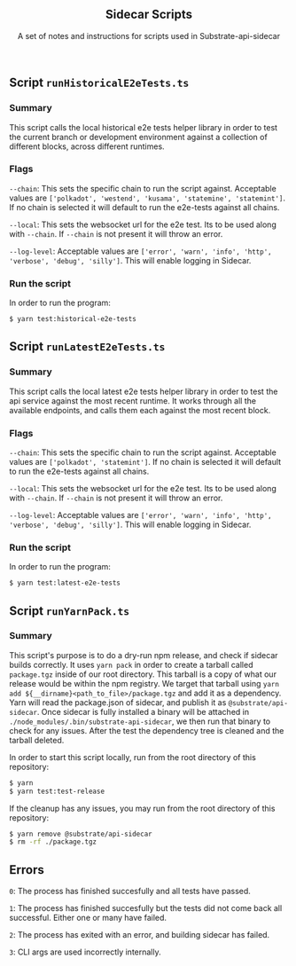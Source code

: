 <div style="text-align:center">
    <h2>Sidecar Scripts</h2>
    <div>
    A set of notes and instructions for scripts used in Substrate-api-sidecar
    </div>
</div>
<br></br>

## Script `runHistoricalE2eTests.ts`

### Summary

This script calls the local historical e2e tests helper library in order to test the current branch or development environment against a collection of different blocks, across different runtimes.

### Flags

`--chain`: This sets the specific chain to run the script against. Acceptable values are `['polkadot', 'westend', 'kusama', 'statemine', 'statemint']`. If no chain is selected it will default to run the e2e-tests against all chains.

`--local`: This sets the websocket url for the e2e test. Its to be used along with `--chain`. If `--chain` is not present it will throw an error.

`--log-level`: Acceptable values are `['error', 'warn', 'info', 'http', 'verbose', 'debug', 'silly']`. This will enable logging in Sidecar.

### Run the script

In order to run the program:

```bash
$ yarn test:historical-e2e-tests
```

## Script `runLatestE2eTests.ts`

### Summary

This script calls the local latest e2e tests helper library in order to test the api service against the most recent runtime. It works through all the available endpoints, and calls them each against the most recent block.

### Flags

`--chain`: This sets the specific chain to run the script against. Acceptable values are `['polkadot', 'statemint']`. If no chain is selected it will default to run the e2e-tests against all chains.

`--local`: This sets the websocket url for the e2e test. Its to be used along with `--chain`. If `--chain` is not present it will throw an error.

`--log-level`: Acceptable values are `['error', 'warn', 'info', 'http', 'verbose', 'debug', 'silly']`. This will enable logging in Sidecar.

### Run the script

In order to run the program:

```bash
$ yarn test:latest-e2e-tests
```

## Script `runYarnPack.ts`

### Summary

This script's purpose is to do a dry-run npm release, and check if sidecar builds correctly. It uses `yarn pack` in order to create a tarball called `package.tgz` inside of our root directory. This tarball is a copy of what our release would be within the npm registry. We target that tarball using `yarn add ${__dirname}<path_to_file>/package.tgz` and add it as a dependency. Yarn will read the package.json of sidecar, and publish it as `@substrate/api-sidecar`. Once sidecar is fully installed a binary will be attached in `./node_modules/.bin/substrate-api-sidecar`, we then run that binary to check for any issues. After the test the dependency tree is cleaned and the tarball deleted.

In order to start this script locally, run from the root directory of this repository:

```bash
$ yarn 
$ yarn test:test-release
```

If the cleanup has any issues, you may run from the root directory of this repository:

```bash
$ yarn remove @substrate/api-sidecar
$ rm -rf ./package.tgz
```

## Errors

`0`: The process has finished succesfully and all tests have passed.

`1`: The process has finished succesfully but the tests did not come back all successful. Either one or many have failed.

`2`: The process has exited with an error, and building sidecar has failed. 

`3`: CLI args are used incorrectly internally.
